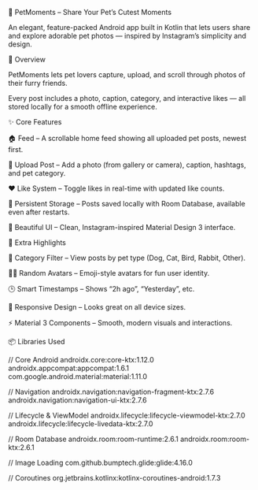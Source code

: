 🐾 PetMoments – Share Your Pet’s Cutest Moments

An elegant, feature-packed Android app built in Kotlin that lets users share and explore adorable pet photos — inspired by Instagram’s simplicity and design.

📸 Overview

PetMoments lets pet lovers capture, upload, and scroll through photos of their furry friends. 

Every post includes a photo, caption, category, and interactive likes — all stored locally for a smooth offline experience.

✨ Core Features


🏠 Feed – A scrollable home feed showing all uploaded pet posts, newest first.

🐾 Upload Post – Add a photo (from gallery or camera), caption, hashtags, and pet category.

❤️ Like System – Toggle likes in real-time with updated like counts.

💾 Persistent Storage – Posts saved locally with Room Database, available even after restarts.

🎨 Beautiful UI – Clean, Instagram-inspired Material Design 3 interface.


🌟 Extra Highlights

🐶 Category Filter – View posts by pet type (Dog, Cat, Bird, Rabbit, Other).

🧑‍🎨 Random Avatars – Emoji-style avatars for fun user identity.

🕒 Smart Timestamps – Shows “2h ago”, “Yesterday”, etc.

📱 Responsive Design – Looks great on all device sizes.

⚡ Material 3 Components – Smooth, modern visuals and interactions.                             


 📦 Libraries Used

 // Core Android
androidx.core:core-ktx:1.12.0
androidx.appcompat:appcompat:1.6.1
com.google.android.material:material:1.11.0

// Navigation
androidx.navigation:navigation-fragment-ktx:2.7.6
androidx.navigation:navigation-ui-ktx:2.7.6

// Lifecycle & ViewModel
androidx.lifecycle:lifecycle-viewmodel-ktx:2.7.0
androidx.lifecycle:lifecycle-livedata-ktx:2.7.0

// Room Database
androidx.room:room-runtime:2.6.1
androidx.room:room-ktx:2.6.1

// Image Loading
com.github.bumptech.glide:glide:4.16.0

// Coroutines
org.jetbrains.kotlinx:kotlinx-coroutines-android:1.7.3
